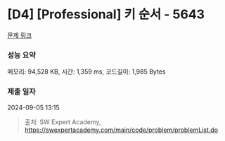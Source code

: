 # [D4] [Professional] 키 순서 - 5643 

[문제 링크](https://swexpertacademy.com/main/code/problem/problemDetail.do?contestProbId=AWXQsLWKd5cDFAUo) 

### 성능 요약

메모리: 94,528 KB, 시간: 1,359 ms, 코드길이: 1,985 Bytes

### 제출 일자

2024-09-05 13:15



> 출처: SW Expert Academy, https://swexpertacademy.com/main/code/problem/problemList.do